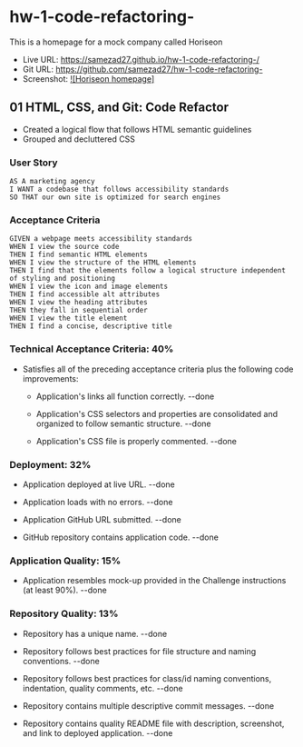 # hw-1-code-refactoring-
This is a homepage for a mock company called Horiseon
- Live URL: https://samezad27.github.io/hw-1-code-refactoring-/
- Git URL: https://github.com/samezad27/hw-1-code-refactoring-
- Screenshot: [![Horiseon homepage]](https://i.ibb.co/C8VYQPj/Screen-Shot-2022-09-25-at-3-38-03-PM.png)
## 01 HTML, CSS, and Git: Code Refactor

- Created a logical flow that follows HTML semantic guidelines
- Grouped and decluttered CSS

### User Story

```
AS A marketing agency
I WANT a codebase that follows accessibility standards
SO THAT our own site is optimized for search engines
```

### Acceptance Criteria

```
GIVEN a webpage meets accessibility standards
WHEN I view the source code
THEN I find semantic HTML elements
WHEN I view the structure of the HTML elements
THEN I find that the elements follow a logical structure independent of styling and positioning
WHEN I view the icon and image elements
THEN I find accessible alt attributes
WHEN I view the heading attributes
THEN they fall in sequential order
WHEN I view the title element
THEN I find a concise, descriptive title
```


### Technical Acceptance Criteria: 40%

* Satisfies all of the preceding acceptance criteria plus the following code improvements:

  * Application's links all function correctly. --done

  * Application's CSS selectors and properties are consolidated and organized to follow semantic structure. --done

  * Application's CSS file is properly commented. --done

### Deployment: 32%

* Application deployed at live URL. --done

* Application loads with no errors. --done

* Application GitHub URL submitted. --done

* GitHub repository contains application code. --done

### Application Quality: 15%

* Application resembles mock-up provided in the Challenge instructions (at least 90%). --done

### Repository Quality: 13%

* Repository has a unique name. --done

* Repository follows best practices for file structure and naming conventions. --done

* Repository follows best practices for class/id naming conventions, indentation, quality comments, etc. --done

* Repository contains multiple descriptive commit messages. --done

* Repository contains quality README file with description, screenshot, and link to deployed application. --done
